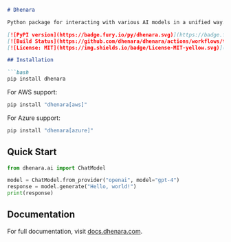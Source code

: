 ```markdown
# Dhenara

Python package for interacting with various AI models in a unified way.

[![PyPI version](https://badge.fury.io/py/dhenara.svg)](https://badge.fury.io/py/dhenara)
[![Build Status](https://github.com/dhenara/dhenara/actions/workflows/tests.yml/badge.svg)](https://github.com/dhenara/dhenara/actions)
[![License: MIT](https://img.shields.io/badge/License-MIT-yellow.svg)](https://opensource.org/licenses/MIT)

## Installation

```bash
pip install dhenara
```

For AWS support:
```bash
pip install "dhenara[aws]"
```

For Azure support:
```bash
pip install "dhenara[azure]"
```

## Quick Start

```python
from dhenara.ai import ChatModel

model = ChatModel.from_provider("openai", model="gpt-4")
response = model.generate("Hello, world!")
print(response)
```

## Documentation

For full documentation, visit [docs.dhenara.com](https://docs.dhenara.com/).